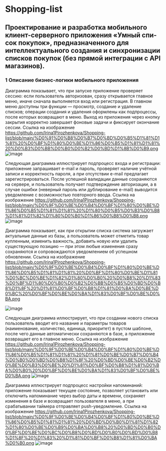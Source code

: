 # Shopping-list
Проектирование и разработка мобильного клиент-серверного приложения «Умный спи-сок покупок», предназначенного для интеллектуального создания и синхронизации списков покупок (без прямой интеграции с API магазинов).
---
### 1 Описание бизнес-логики мобильного приложения
Диаграмма показывает, что при запуске приложение проверяет сессию: если пользователь авторизован, сразу открывается главное меню, иначе сначала выполняется вход или регистрация. В главном меню доступны три функции — просмотр, создание и удаление списков; операции создания и удаления оформлены как подпроцессы, после которых возвращают в меню. Выход из приложения через кнопку закрытия корректно завершает фоновые задачи и фиксирует окончание сессии.
Ссылка на изображение https://github.com/Irina1Pirozhenkova/Shopping-list/blob/main/%D0%91%D0%B8%D0%B7%D0%BD%D0%B5%D1%81%D1%81%20%D0%BF%D1%80%D0%BE%D1%86%D0%B5%D1%81%D1%81%20%D0%B3%D0%BB%D0%B0%D0%B2%D0%BD%D1%8B%D0%B9.png
![image](https://github.com/user-attachments/assets/9d1af1e6-46b6-4f7c-9876-ac6290e607a2)

Следующая диаграмма иллюстрирует подпроцесс входа и регистрации: приложение запрашивает e-mail и пароль, проверяет наличие учётной записи и корректность пароля, а при отсутствии e-mail предлагает зарегистрироваться. После успешной валидации данные сохраняются на сервере, и пользователь получает подтверждение авторизации, а в случае ошибки (неверный пароль или дублирование e-mail) выводится уведомление с возможностью повторного ввода.
Ссылка на изображение https://github.com/Irina1Pirozhenkova/Shopping-list/blob/main/%D0%9F%D0%BE%D0%B4%D0%BF%D1%80%D0%BE%D1%86%D0%B5%D1%81%D1%81%20%D1%80%D0%B5%D0%B3%D0%B8%D1%81%D1%82%D1%80%D0%B0%D1%86%D0%B8%D0%B8.png
![image](https://github.com/user-attachments/assets/0debbc38-f854-4e2c-b005-da766198afe0)

Диаграмма показывает, как при открытии списка система загружает актуальные данные из базы, а пользователь может отметить товар купленным, изменить важность, добавить новую или удалить существующую позицию — при этом любые изменения сразу сохраняются и сопровождаются уведомлением об успешном обновлении.
Ссылка на изображение https://github.com/Irina1Pirozhenkova/Shopping-list/blob/main/%D0%9F%D0%BE%D0%B4%D0%BF%D1%80%D0%BE%D1%86%D0%B5%D1%81%D1%81%20%D0%BF%D1%80%D0%BE%D1%81%D0%BC%D0%BE%D1%82%D1%80%D0%B0%20%D0%B8%20%D1%83%D0%BF%D1%80%D0%B0%D0%B2%D0%BB%D0%B5%D0%BD%D0%B8%D1%8F%20%D1%81%D0%BF%D0%B8%D1%81%D0%BA%D0%BE%D0%BC%20%D0%BF%D0%BE%D0%BA%D1%83%D0%BF%D0%BE%D0%BA.png

![image](https://github.com/user-attachments/assets/3e5fdb10-9aa3-48a4-9421-4928ecdfd9b5)

Следующая диаграмма иллюстрирует, что при создании нового списка пользователь вводит его название и параметры товаров (наименование, количество, единица, приоритет) в пустом шаблоне, после чего данные автоматически сохраняются в базе, а приложение возвращает его в главное меню.
Ссылка на изображение https://github.com/Irina1Pirozhenkova/Shopping-list/blob/main/%D0%9F%D0%BE%D0%B4%D0%BF%D1%80%D0%BE%D1%86%D0%B5%D1%81%D1%81%20%D1%81%D0%BE%D0%B7%D0%B4%D0%B0%D0%BD%D0%B8%D1%8F%20%D0%BD%D0%BE%D0%B2%D0%BE%D0%B3%D0%BE%20%D1%81%D0%BF%D0%B8%D1%81%D0%BA%D0%B0%20%D0%BF%D0%BE%D0%BA%D1%83%D0%BF%D0%BE%D0%BA.png
![image](https://github.com/user-attachments/assets/64312a76-f456-4765-84a4-3ee02ab44790)

Диаграмма иллюстрирует подпроцесс настройки напоминаний: приложение показывает текущее состояние, позволяет установить или отключить напоминание через выбор даты и времени, сохраняет изменения в базе и возвращает пользователя в меню, а при срабатывании таймера отправляет push-уведомление.
Ссылка на изображение https://github.com/Irina1Pirozhenkova/Shopping-list/blob/main/%D0%9F%D0%BE%D0%B4%D0%BF%D1%80%D0%BE%D1%86%D0%B5%D1%81%D1%81%20%D0%BD%D0%B0%D1%81%D1%82%D1%80%D0%BE%D0%B9%D0%BA%D0%B8%20%D0%BD%D0%B0%D0%BF%D0%BE%D0%BC%D0%B8%D0%BD%D0%B0%D0%BD%D0%B8%D1%8F%20%D1%83%20%D1%81%D0%BF%D0%B8%D1%81%D0%BA%D0%B0.png
![image](https://github.com/user-attachments/assets/2d40845e-65a4-4c1b-8f0a-a558edfce4a8)

